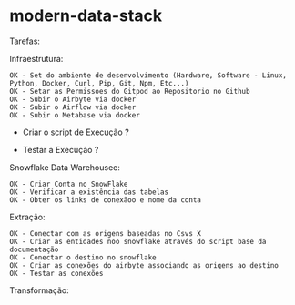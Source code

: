 # modern-data-stack

Tarefas:

Infraestrutura:

    OK - Set do ambiente de desenvolvimento (Hardware, Software - Linux, Python, Docker, Curl, Pip, Git, Npm, Etc...)
    OK - Setar as Permissoes do Gitpod ao Repositorio no Github
    OK - Subir o Airbyte via docker
    OK - Subir o Airflow via docker
    OK - Subir o Metabase via docker

- Criar o script de Execução ?

- Testar a Execução ?
    
Snowflake Data Warehousee:

    OK - Criar Conta no SnowFlake
    OK - Verificar a existência das tabelas
    OK - Obter os links de conexãoo e nome da conta

Extração:

    OK - Conectar com as origens baseadas no Csvs X
    OK - Criar as entidades noo snowflake através do script base da documentação
    OK - Conectar o destino no snowflake
    OK - Criar as conexões do airbyte associando as origens ao destino
    OK - Testar as conexões

Transformação:
